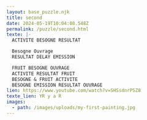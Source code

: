 ```yaml
---
layout: base_puzzle.njk
title: second
date: 2024-05-19T10:04:08.548Z
permalink: /puzzle/second.html
texte: |-
  ACTIVITE BESOGNE RESULTAT 

  Besogne Ouvrage
  RESULTAT DELAY EMISSION

  FRUIT BESOGNE OUVRAGE
  ACTIVITE RESULTAT FRUIT 
  BESOGNE & FRUIT ACTIVITE
  BESOGNE EMISSION RESULTAT OUVRAGE
lien: https://www.youtube.com/watch?v=SHSsdnrPSZ8
texte_lien: YR y a R
images:
  - path: /images/uploads/my-first-painting.jpg
---
```

